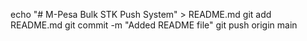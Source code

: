 echo "# M-Pesa Bulk STK Push System" > README.md
git add README.md
git commit -m "Added README file"
git push origin main
